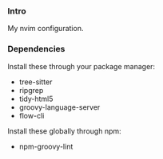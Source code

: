 ### Intro

My nvim configuration.

### Dependencies

Install these through your package manager:

- tree-sitter
- ripgrep
- tidy-html5
- groovy-language-server
- flow-cli

Install these globally through npm:

- npm-groovy-lint
